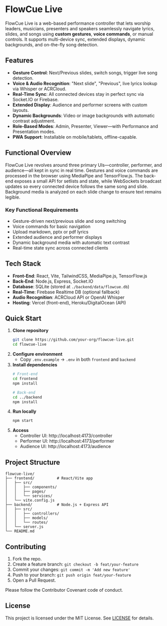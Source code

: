 # FlowCue Live

FlowCue Live is a web-based performance controller that lets worship leaders, musicians, presenters and speakers seamlessly navigate lyrics, slides, and songs using **custom gestures**, **voice commands**, or manual controls. It supports multi-device sync, extended displays, dynamic backgrounds, and on-the-fly song detection.

## Features

- **Gesture Control**: Next/Previous slides, switch songs, trigger live song detection.
- **Voice & Audio Recognition**: "Next slide", "Previous", live lyrics lookup via Whisper or ACRCloud.
- **Real-Time Sync**: All connected devices stay in perfect sync via Socket.IO or Firebase.
- **Extended Display**: Audience and performer screens with custom layouts.
- **Dynamic Backgrounds**: Video or image backgrounds with automatic contrast adjustment.
- **Role-Based Modes**: Admin, Presenter, Viewer—with Performance and Presentation modes.
- **PWA Support**: Installable on mobile/tablets, offline-capable.

## Functional Overview

FlowCue Live revolves around three primary UIs—controller, performer, and audience—all kept in sync in real time. Gestures and voice commands are processed in the browser using MediaPipe and TensorFlow.js. The back-end exposes a small API for setlists and state, while WebSockets broadcast updates so every connected device follows the same song and slide. Background media is analyzed on each slide change to ensure text remains legible.

### Key Functional Requirements
- Gesture-driven next/previous slide and song switching
- Voice commands for basic navigation
- Upload markdown, pptx or pdf lyrics
- Extended audience and performer displays
- Dynamic background media with automatic text contrast
- Real-time state sync across connected clients


## Tech Stack

- **Front-End**: React, Vite, TailwindCSS, MediaPipe.js, TensorFlow.js
- **Back-End**: Node.js, Express, Socket.IO
- **Database**: SQLite (stored at `./backend/data/flowcue.db`)
- **Real-Time**: Firebase Realtime DB (optional fallback)
- **Audio Recognition**: ACRCloud API or OpenAI Whisper
- **Hosting**: Vercel (front-end), Heroku/DigitalOcean (API)

## Quick Start

1. **Clone repository**
   ```bash
   git clone https://github.com/your-org/flowcue-live.git
   cd flowcue-live
   ```
2. **Configure environment**
   - Copy `.env.example` → `.env` in both `frontend` and `backend`
3. **Install dependencies**
   ```bash
   # Front-end
   cd frontend
   npm install

   # Back-end
   cd ../backend
   npm install
   ```
4. **Run locally**
   ```bash
   npm start
   ```
5. **Access**
   - Controller UI: http://localhost:4173/controller
   - Performer UI: http://localhost:4173/performer
   - Audience UI: http://localhost:4173/audience

## Project Structure

```
flowcue-live/
├── frontend/          # React/Vite app
│   ├── src/
│   │   ├── components/
│   │   ├── pages/
│   │   └── services/
│   └── vite.config.js
├── backend/           # Node.js + Express API
│   ├── src/
│   │   ├── controllers/
│   │   ├── models/
│   │   └── routes/
│   └── server.js
└── README.md
```

## Contributing

1. Fork the repo.
2. Create a feature branch: `git checkout -b feat/your-feature`
3. Commit your changes: `git commit -m 'Add new feature'`
4. Push to your branch: `git push origin feat/your-feature`
5. Open a Pull Request.

Please follow the Contributor Covenant code of conduct.

## License

This project is licensed under the MIT License. See [LICENSE](LICENSE) for details.
